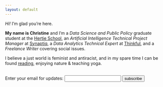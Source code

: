 ```yaml
---
layout: default
---
```


<div class="lead pretty-links">
  <i>Hi!</i> I’m glad you’re here.

  <b>My name is Christine</b> and I’m a <i>Data Science and Public Policy</i> graduate student at the <a href="https://www.hertie-school.org/en/">Hertie School</a>, an <i>Artificial Intelligence Technical Project Manager</i> at <a href="https://www.synaptiq.ai/">Synaptiq</a>, a <i>Data Analytics Technical Expert</i> at <a href="https://www.thinkful.com/">Thinkful</a>, and a <i>Freelance Writer</i> covering social issues. 
  
I believe a just world is feminist and antiracist, and in my spare time I can be found <a href="https://christinecepelak.com/reading/">reading</a>, enjoying nature & teaching yoga. 

</div>
<br>
<form
  action="https://buttondown.email/api/emails/embed-subscribe/ccepelak"
  method="post"
  target="popupwindow"
  onsubmit="window.open('https://buttondown.email/ccepelak', 'popupwindow')"
  class="embeddable-buttondown-form"
>
  <label for="bd-email">Enter your email for updates: </label>
  <input type="email" name="email" id="bd-email">
  <input type="hidden" value="1" name="embed">
  <input type="submit" value="subscribe">
 
</form>



